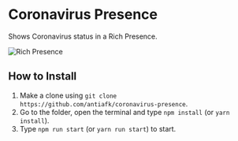 # Coronavirus Presence
Shows Coronavirus status in a Rich Presence.

![Rich Presence](https://i.imgur.com/9OrKEkE.png)

## How to Install

1. Make a clone using `git clone https://github.com/antiafk/coronavirus-presence`.
2. Go to the folder, open the terminal and type `npm install` (or `yarn install`).
3. Type `npm run start` (or `yarn run start`) to start.

